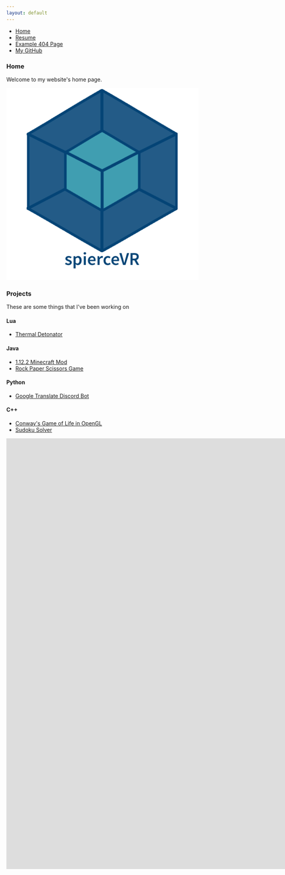 ```yaml
---
layout: default
---
```

* [Home](./index.md)
* [Resume](./Resume.html)
* [Example 404 Page](./another-page.html)
* [My GitHub](https://github.com/spierceVR)

### Home
 Welcome to my website's home page.

![Logo](https://github.com/spierceVR/spierceVR.github.io/blob/master/_images/logo.png?raw=true)


### Projects
These are some things that I've been working on

#### Lua
* [Thermal Detonator](https://github.com/spierceVR/thermal-detonator-addon)

#### Java
* [1.12.2 Minecraft Mod](https://github.com/spierceVR/1.12.2-Minecraft-Mod)
* [Rock Paper Scissors Game](https://github.com/spierceVR/text-rock-paper-scissors)

#### Python
* [Google Translate Discord Bot](https://github.com/spierceVR/google-translate-discord-bot)

#### C++
* [Conway's Game of Life in OpenGL](https://github.com/spierceVR/conways_game_of_life_glfw)
* [Sudoku Solver](https://github.com/spierceVR/SudokuSolver)
<iframe width="2504" height="1131" src="https://www.youtube.com/embed/mHb-43Q6hzI" title="YouTube video player" frameborder="0" allow="accelerometer; autoplay; clipboard-write; encrypted-media; gyroscope; picture-in-picture" allowfullscreen></iframe>
